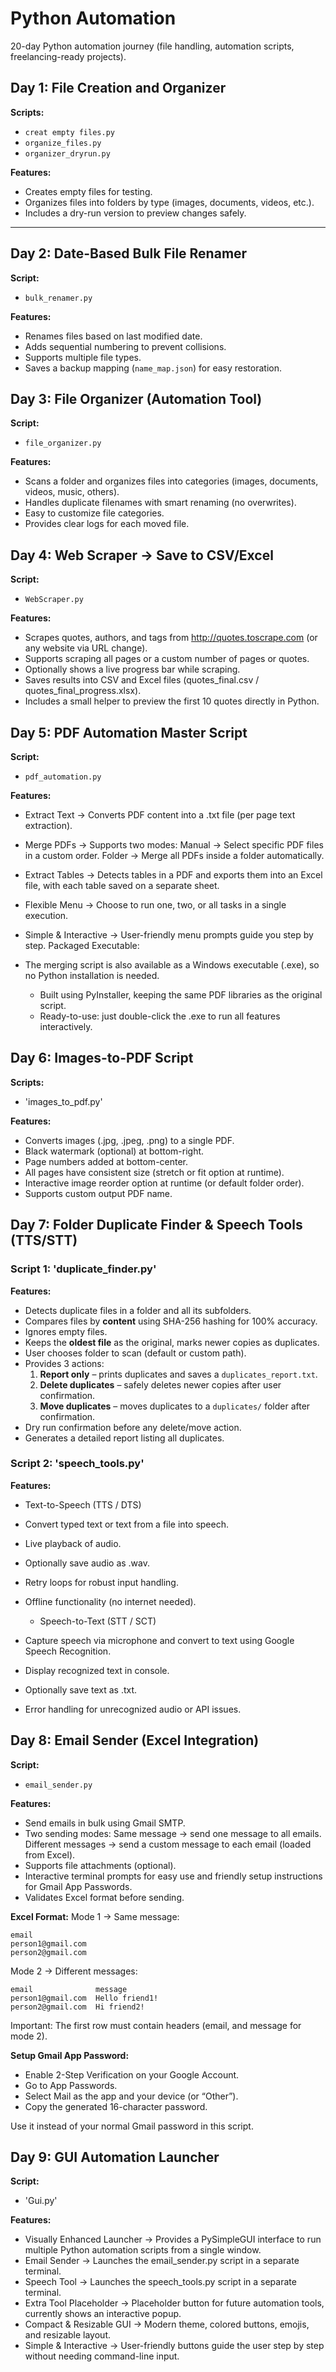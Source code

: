 # Python Automation
20-day Python automation journey (file handling, automation scripts, freelancing-ready projects).

## Day 1: File Creation and Organizer
**Scripts:**  
- `creat empty files.py`  
- `organize_files.py`  
- `organizer_dryrun.py`  

**Features:**  
- Creates empty files for testing.  
- Organizes files into folders by type (images, documents, videos, etc.).  
- Includes a dry-run version to preview changes safely.

---

## Day 2: Date-Based Bulk File Renamer
**Script:**  
- `bulk_renamer.py`  

**Features:**  
- Renames files based on last modified date.  
- Adds sequential numbering to prevent collisions.  
- Supports multiple file types.  
- Saves a backup mapping (`name_map.json`) for easy restoration.
## Day 3: File Organizer (Automation Tool)
**Script:**
- `file_organizer.py`

**Features:**
- Scans a folder and organizes files into categories (images, documents, videos, music, others).
- Handles duplicate filenames with smart renaming (no overwrites).
- Easy to customize file categories.
- Provides clear logs for each moved file.
## Day 4: Web Scraper → Save to CSV/Excel
**Script:**
- `WebScraper.py`

**Features:**
- Scrapes quotes, authors, and tags from http://quotes.toscrape.com (or any website via URL change).
- Supports scraping all pages or a custom number of pages or quotes.
- Optionally shows a live progress bar while scraping.
- Saves results into CSV and Excel files (quotes_final.csv / quotes_final_progress.xlsx).
- Includes a small helper to preview the first 10 quotes directly in Python.

## Day 5: PDF Automation Master Script
**Script:**
- `pdf_automation.py`

**Features:**
- Extract Text → Converts PDF content into a .txt file (per page text extraction).
- Merge PDFs → Supports two modes:
    Manual → Select specific PDF files in a custom order.
    Folder → Merge all PDFs inside a folder automatically.
- Extract Tables → Detects tables in a PDF and exports them into an Excel file, with each table saved on a separate sheet.
- Flexible Menu → Choose to run one, two, or all tasks in a single execution.
- Simple & Interactive → User-friendly menu prompts guide you step by step.
Packaged Executable:

- The merging script is also available as a Windows executable (.exe), so no Python installation is needed.
    - Built using PyInstaller, keeping the same PDF libraries as the original script.
    - Ready-to-use: just double-click the .exe to run all features interactively.

## Day 6: Images-to-PDF Script 
**Scripts:**
- 'images_to_pdf.py'

**Features:**
- Converts images (.jpg, .jpeg, .png) to a single PDF.
- Black watermark (optional) at bottom-right.
- Page numbers added at bottom-center.
- All pages have consistent size (stretch or fit option at runtime).
- Interactive image reorder option at runtime (or default folder order).
- Supports custom output PDF name.

## Day 7: Folder Duplicate Finder & Speech Tools (TTS/STT)

### Script 1: 'duplicate_finder.py'
**Features:**
- Detects duplicate files in a folder and all its subfolders.
- Compares files by **content** using SHA-256 hashing for 100% accuracy.
- Ignores empty files.
- Keeps the **oldest file** as the original, marks newer copies as duplicates.
- User chooses folder to scan (default or custom path).
- Provides 3 actions:
  1. **Report only** – prints duplicates and saves a `duplicates_report.txt`.
  2. **Delete duplicates** – safely deletes newer copies after user confirmation.
  3. **Move duplicates** – moves duplicates to a `duplicates/` folder after confirmation.
- Dry run confirmation before any delete/move action.
- Generates a detailed report listing all duplicates.

### Script 2: 'speech_tools.py'
**Features:**
  - Text-to-Speech (TTS / DTS)

- Convert typed text or text from a file into speech.
- Live playback of audio.
- Optionally save audio as .wav.
- Retry loops for robust input handling.
- Offline functionality (no internet needed).
  - Speech-to-Text (STT / SCT)

- Capture speech via microphone and convert to text using Google Speech Recognition.
- Display recognized text in console.
- Optionally save text as .txt.
- Error handling for unrecognized audio or API issues.
## Day 8: Email Sender (Excel Integration)

**Script:**
- `email_sender.py`

**Features:**
- Send emails in bulk using Gmail SMTP.
- Two sending modes:
    Same message → send one message to all emails.
    Different messages → send a custom message to each email (loaded from Excel).
- Supports file attachments (optional).
- Interactive terminal prompts for easy use and friendly setup instructions for Gmail App Passwords.
- Validates Excel format before sending.

**Excel Format:**
Mode 1 → Same message:
```plaintext
email
person1@gmail.com
person2@gmail.com
```
Mode 2 → Different messages:
```plaintext
email              message
person1@gmail.com  Hello friend1!
person2@gmail.com  Hi friend2!
```
Important: The first row must contain headers (email, and message for mode 2).

**Setup Gmail App Password:**
- Enable 2-Step Verification on your Google Account.
- Go to  App Passwords.
- Select Mail as the app and your device (or “Other”).
- Copy the generated 16-character password.

Use it instead of your normal Gmail password in this script.
## Day 9: GUI Automation Launcher

**Script:**
- 'Gui.py'
  
**Features:**
- Visually Enhanced Launcher → Provides a PySimpleGUI interface to run multiple Python automation scripts from a single window.
- Email Sender → Launches the email_sender.py script in a separate terminal.
- Speech Tool → Launches the speech_tools.py script in a separate terminal.
- Extra Tool Placeholder → Placeholder button for future automation tools, currently shows an interactive popup.
- Compact & Resizable GUI → Modern theme, colored buttons, emojis, and resizable layout.
- Simple & Interactive → User-friendly buttons guide the user step by step without needing command-line input.
